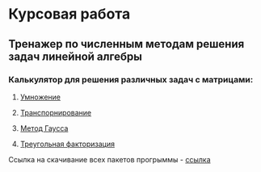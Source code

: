 # Курсовая работа
## Тренажер по численным методам решения задач линейной алгебры

### Калькулятор для решения различных задач с матрицами:

1) [Умножение](https://github.com/Bearmanchik/Project1/blob/master/myapplication/MultiplicationActivity.java)

2) [Транспорнирование](https://github.com/Bearmanchik/Project1/blob/master/myapplication/TransportationActivity.java)

3) [Метод Гаусса](https://github.com/Bearmanchik/Project1/blob/master/myapplication/GausActivity.java)

4) [Треугольная факторизация](https://github.com/Bearmanchik/Project1/blob/master/myapplication/TrungActivity.java)

Ссылка на скачивание всех пакетов прогрыммы - [ссылка](https://yadi.sk/d/aZBp7irS3wUB9A)

